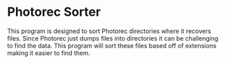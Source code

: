 # Photorec Sorter
This program is designed to sort Photorec directories where it recovers files. Since Photorec just dumps files into directories it can be challenging to find the data. This program will sort these files based off of extensions making it easier to find them. 

